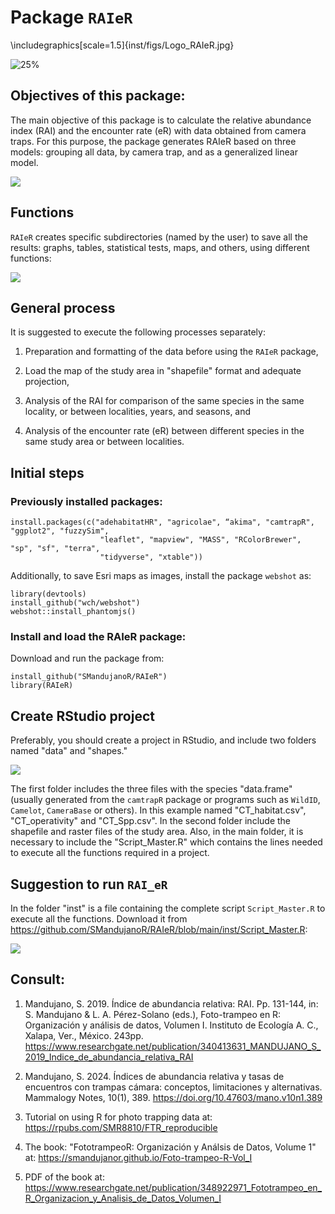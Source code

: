 # Package `RAIeR`

\includegraphics[scale=1.5]{inst/figs/Logo_RAIeR.jpg}

![25%](inst/figs/Logo_RAIeR.jpg)

## Objectives of this package:

The main objective of this package is to calculate the relative abundance index (RAI) and the encounter rate (eR) with data obtained from camera traps. For this purpose, the package generates RAIeR based on three models: grouping all data, by camera trap, and as a generalized linear model.

![](inst/figs/Diagrama.jpg)

## Functions

`RAIeR` creates specific subdirectories (named by the user) to save all the results: graphs, tables, statistical tests, maps, and others, using different functions:

![](inst/figs/f1.jpg)

## General process

It is suggested to execute the following processes separately: 

  1) Preparation and formatting of the data before using the `RAIeR` package, 
  
  2) Load the map of the study area in "shapefile" format and adequate projection, 
  
  3) Analysis of the RAI for comparison of the same species in the same locality, or between localities, years, and seasons, and 
  
  4) Analysis of the encounter rate (eR) between different species in the same study area or between localities.

## Initial steps

### Previously installed packages:

```
install.packages(c("adehabitatHR", "agricolae", “akima", "camtrapR", "ggplot2", "fuzzySim", 
                    "leaflet", "mapview", "MASS", "RColorBrewer", "sp", "sf", "terra", 
                    "tidyverse", "xtable"))
```

Additionally, to save Esri maps as images, install the package `webshot` as:

```
library(devtools)
install_github("wch/webshot")
webshot::install_phantomjs()
```

### Install and load the RAIeR package:

Download and run the package from:

```
install_github("SMandujanoR/RAIeR")
library(RAIeR)
```

## Create RStudio project

Preferably, you should create a project in RStudio, and include two folders named "data" and "shapes." 

![](inst/figs/RStudio.jpg)

The first folder includes the three files with the species "data.frame" (usually generated from the `camtrapR` package or programs such as `WildID`, `Camelot`, `CameraBase` or others). In this example named "CT_habitat.csv", "CT_operativity" and "CT_Spp.csv". In the second folder include the shapefile and raster files of the study area. Also, in the main folder, it is necessary to include the "Script_Master.R" which contains the lines needed to execute all the functions required in a project. 

## Suggestion to run `RAI_eR`

In the folder  "inst" is a file containing the complete script `Script_Master.R` to execute all the functions. Download it from https://github.com/SMandujanoR/RAIeR/blob/main/inst/Script_Master.R: 

![](inst/figs/fig2.jpg)

## Consult:

  1) Mandujano, S. 2019. Índice de abundancia relativa: RAI. Pp. 131-144, in: S. Mandujano & L. A. Pérez-Solano (eds.), Foto-trampeo en R: Organización y análisis de datos, Volumen I. Instituto de Ecología A. C., Xalapa, Ver., México. 243pp. <https://www.researchgate.net/publication/340413631_MANDUJANO_S_2019_Indice_de_abundancia_relativa_RAI>

  2) Mandujano, S. 2024. Índices de abundancia relativa y tasas de encuentros con trampas cámara: conceptos, limitaciones y alternativas. Mammalogy Notes, 10(1), 389. <https://doi.org/10.47603/mano.v10n1.389> 

  3) Tutorial on using R for photo trapping data at: https://rpubs.com/SMR8810/FTR_reproducible

  4) The book: "FototrampeoR: Organización y Análsis de Datos, Volume 1" at: https://smandujanor.github.io/Foto-trampeo-R-Vol_I

  5) PDF of the book at: https://www.researchgate.net/publication/348922971_Fototrampeo_en_R_Organizacion_y_Analisis_de_Datos_Volumen_I

